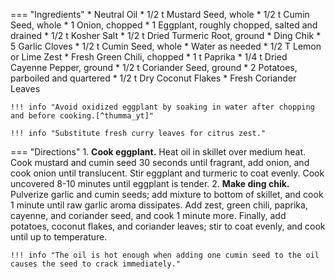 === "Ingredients"
    * Neutral Oil
    * 1/2 t Mustard Seed, whole
    * 1/2 t Cumin Seed, whole
    * 1 Onion, chopped
    * 1 Eggplant, roughly chopped, salted and drained
        * 1/2 t Kosher Salt
    * 1/2 t Dried Turmeric Root, ground
    * Ding Chik
        * 5 Garlic Cloves
        * 1/2 t Cumin Seed, whole
        * Water as needed
    * 1/2 T Lemon or Lime Zest
    * Fresh Green Chili, chopped
    * 1 t Paprika
    * 1/4 t Dried Cayenne Pepper, ground
    * 1/2 t Coriander Seed, ground
    * 2 Potatoes, parboiled and quartered
    * 1/2 t Dry Coconut Flakes
    * Fresh Coriander Leaves

    !!! info "Avoid oxidized eggplant by soaking in water after chopping and before cooking.[^thumma_yt]"

    !!! info "Substitute fresh curry leaves for citrus zest."

=== "Directions"
    1. **Cook eggplant.** Heat oil in skillet over medium heat. Cook mustard and cumin seed 30 seconds until fragrant, add onion, and cook onion until translucent. Stir eggplant and turmeric to coat evenly. Cook uncovered 8-10 minutes until eggplant is tender.
    2. **Make ding chik.** Pulverize garlic and cumin seeds; add mixture to bottom of skillet, and cook 1 minute until raw garlic aroma dissipates. Add zest, green chili, paprika, cayenne, and coriander seed, and cook 1 minute more. Finally, add potatoes, coconut flakes, and coriander leaves; stir to coat evenly, and cook until up to temperature.

    !!! info "The oil is hot enough when adding one cumin seed to the oil causes the seed to crack immediately."

[^thumma]:
    Thumma, Sanjay.
    ["Sukha Aloo Baingan."](https://www.vahrehvah.com/sukha-aloo-baingan)
    _Vah Reh Vah._
    9 March 2019.
[^thumma_yt]:
    Thumma, Sanjay.
    ["Sukha Aloo Baingan - Eggplant and Potatoes Fry."](https://www.youtube.com/watch?v=mjMsPsmJUcI)
    [_YouTube: Vahchef - VahRehVah._](https://www.youtube.com/@vahrehvah)
    16 July 2012.
